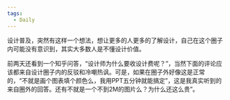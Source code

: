 ```yaml
---
tags:
  - Daily
---
```

设计普及，突然有这样一个想法，想让更多的人更多的了解设计，自己在这个圈子内可能没有意识到，其实大多数人是不懂设计价值。

前两天还看到一个知乎问答，“设计师为什么要收设计费呢？”，当然下面的评论应该都来自设计圈子内的反驳和冷嘲热讽。可是，如果在圈子外好像这是正常的，“不就是画个图表填个颜色么，我用PPT五分钟就能搞定”，这是我真实听到的来自圈外的回答。还有不就是一个不到2M的图片么？为什么还这么贵”。

